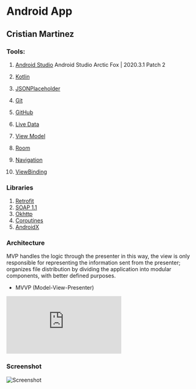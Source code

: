 # Android App
## Cristian Martinez

### Tools:
1. [Android Studio](https://developer.android.com/studio/) Android Studio Arctic Fox | 2020.3.1 Patch 2
2. [Kotlin](https://developer.android.com/kotlin)
3. [JSONPlaceholder](https://jsonplaceholder.typicode.com/)
4. [Git](https://git-scm.com/)
5. [GitHub](https://github.com/)

1. [Live Data](https://developer.android.com/topic/libraries/architecture/livedata)
2. [View Model](https://developer.android.com/topic/libraries/architecture/viewmodel)
3. [Room](https://developer.android.com/topic/libraries/architecture/room)
4. [Navigation](https://developer.android.com/guide/navigation/navigation-getting-started)
5. [ViewBinding](https://developer.android.com/topic/libraries/view-binding)

### Libraries
1. [Retrofit](https://square.github.io/retrofit/)
2. [SOAP 1.1](https://www.w3.org/TR/2000/NOTE-SOAP-20000508/)
3. [Okhttp](https://square.github.io/okhttp/)
4. [Coroutines](https://developer.android.com/kotlin/coroutines-adv)
5. [AndroidX](https://developer.android.com/jetpack/androidx)

### Architecture

MVP handles the logic through the presenter in this way, the view is only responsible for representing the information sent from the presenter;
organizes file distribution by dividing the application into modular components, with better defined purposes.

* MVVP (Model-View-Presenter)

![MVP](https://guelmimundoinfo.blogspot.com/2019/07/mvp-modelo-vista-presentador.html)

### Screenshot
![Screenshot](https://ibb.co/xYWCfCZ)
